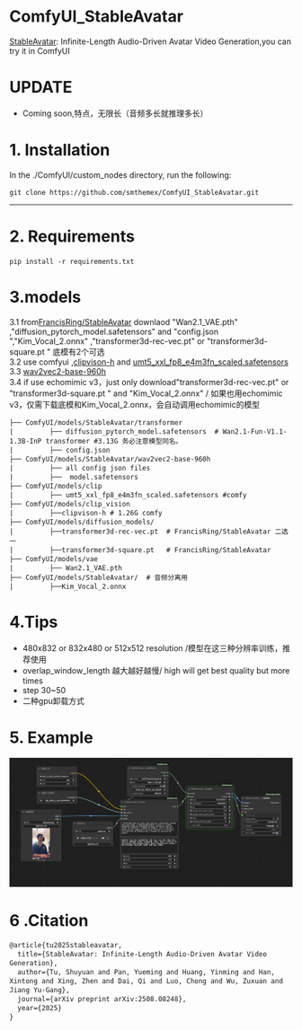 # ComfyUI_StableAvatar
[StableAvatar](https://github.com/Francis-Rings/StableAvatar/tree/main): Infinite-Length Audio-Driven Avatar Video Generation,you can try it in ComfyUI


# UPDATE
* Coming soon,特点，无限长（音频多长就推理多长）

# 1. Installation

In the ./ComfyUI/custom_nodes directory, run the following:   
```
git clone https://github.com/smthemex/ComfyUI_StableAvatar.git
```
---
  
# 2. Requirements  

```
pip install -r requirements.txt
```


# 3.models 
3.1 from[FrancisRing/StableAvatar](https://huggingface.co/FrancisRing/StableAvatar) downlaod "Wan2.1_VAE.pth" ,"diffusion_pytorch_model.safetensors" and "config.json ","Kim_Vocal_2.onnx" ,"transformer3d-rec-vec.pt" or "transformer3d-square.pt " 底模有2个可选  
3.2 use comfyui ,[clipvison-h](https://huggingface.co/Comfy-Org/Wan_2.1_ComfyUI_repackaged/tree/main/split_files/clip_vision) and [umt5_xxl_fp8_e4m3fn_scaled.safetensors ](https://huggingface.co/Comfy-Org/Wan_2.1_ComfyUI_repackaged/tree/main/split_files/text_encoders)     
3.3 [wav2vec2-base-960h](https://huggingface.co/facebook/wav2vec2-base-960h/tree/main)      
3.4 if use echomimic v3，just only download"transformer3d-rec-vec.pt" or "transformer3d-square.pt " and "Kim_Vocal_2.onnx" / 如果也用echomimic v3，仅需下载底模和Kim_Vocal_2.onnx，会自动调用echomimic的模型   
```
├── ComfyUI/models/StableAvatar/transformer 
|         ├── diffusion_pytorch_model.safetensors  # Wan2.1-Fun-V1.1-1.3B-InP transformer #3.13G 务必注意模型同名。
|         ├── config.json
├── ComfyUI/models/StableAvatar/wav2vec2-base-960h
|         ├── all config json files 
|         ├──  model.safetensors
├── ComfyUI/models/clip
|         ├── umt5_xxl_fp8_e4m3fn_scaled.safetensors #comfy
├── ComfyUI/models/clip_vision
|         ├──clipvison-h # 1.26G comfy
├── ComfyUI/models/diffusion_models/
|         ├──transformer3d-rec-vec.pt  # FrancisRing/StableAvatar 二选一
|         ├──transformer3d-square.pt   # FrancisRing/StableAvatar
├── ComfyUI/models/vae
|         ├── Wan2.1_VAE.pth
├── ComfyUI/models/StableAvatar/  # 音频分离用
|         ├──Kim_Vocal_2.onnx
```

# 4.Tips
* 480x832 or 832x480 or 512x512 resolution /模型在这三种分辨率训练，推荐使用
* overlap_window_length 越大越好越慢/ high will get best quality but more times
* step  30~50
* 二种gpu卸载方式
  

# 5. Example
![](https://github.com/smthemex/ComfyUI_StableAvatar/blob/main/example_workflows/example.png)


# 6 .Citation
```
@article{tu2025stableavatar,
  title={StableAvatar: Infinite-Length Audio-Driven Avatar Video Generation},
  author={Tu, Shuyuan and Pan, Yueming and Huang, Yinming and Han, Xintong and Xing, Zhen and Dai, Qi and Luo, Chong and Wu, Zuxuan and Jiang Yu-Gang},
  journal={arXiv preprint arXiv:2508.08248},
  year={2025}
}
```
